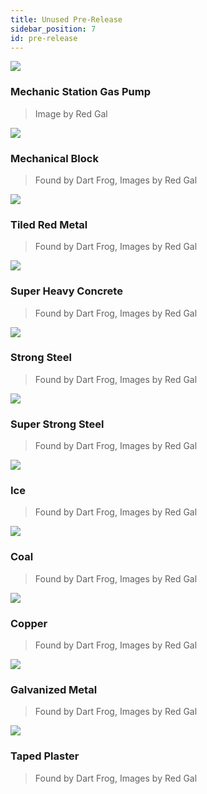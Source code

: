```yaml
---
title: Unused Pre-Release
sidebar_position: 7
id: pre-release
---
```


![](/images/pre-release/gas-pump.png)

### Mechanic Station Gas Pump
> Image by Red Gal

![](/images/pre-release/mechanical.png)

### Mechanical Block
> Found by Dart Frog, Images by Red Gal

![](/images/pre-release/tiled-red-metal.png)

### Tiled Red Metal
> Found by Dart Frog, Images by Red Gal

![](/images/pre-release/super-heavy-concrete.png)

### Super Heavy Concrete
> Found by Dart Frog, Images by Red Gal

![](/images/pre-release/strong-steel.png)

### Strong Steel
> Found by Dart Frog, Images by Red Gal

![](/images/pre-release/super-strong-steel.png)

### Super Strong Steel
> Found by Dart Frog, Images by Red Gal

![](/images/pre-release/ice.png)

### Ice
> Found by Dart Frog, Images by Red Gal

![](/images/pre-release/coal.png)

### Coal
> Found by Dart Frog, Images by Red Gal

![](/images/pre-release/copper.png)

### Copper
> Found by Dart Frog, Images by Red Gal

![](/images/pre-release/galvanized-metal.png)

### Galvanized Metal
> Found by Dart Frog, Images by Red Gal

![](/images/pre-release/taped-plaster.png)

### Taped Plaster
> Found by Dart Frog, Images by Red Gal
